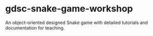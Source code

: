 # gdsc-snake-game-workshop
An object-oriented designed Snake game with detailed tutorials and documentation for teaching.
